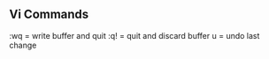 Vi Commands
--------------------
:wq = write buffer and quit
:q! = quit and discard buffer
u = undo last change
